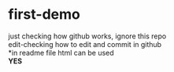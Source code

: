 # first-demo
just checking how github works, ignore this repo
<br>
edit-checking how to edit and commit in github
<br>
*in readme file html can be used
<br>
<b>YES</b>
